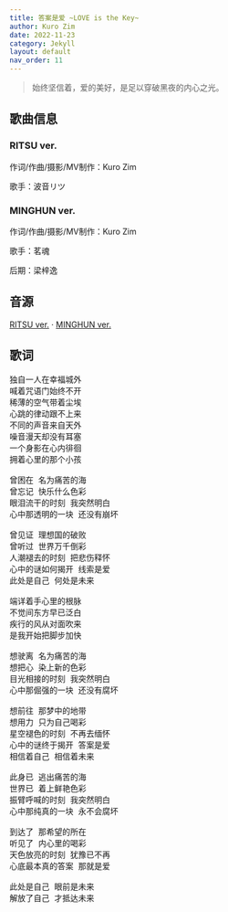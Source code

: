 ```yaml
---
title: 答案是爱 ~LOVE is the Key~
author: Kuro Zim
date: 2022-11-23
category: Jekyll
layout: default
nav_order: 11
---
```


> 始终坚信着，爱的美好，是足以穿破黑夜的内心之光。

## 歌曲信息

### RITSU ver.

作词/作曲/摄影/MV制作：Kuro Zim

歌手：波音リツ

### MINGHUN ver.

作词/作曲/摄影/MV制作：Kuro Zim

歌手：茗魂

后期：梁梓逸

## 音源

[RITSU ver.](https://www.acfun.cn/v/ac39905155) · [MINGHUN ver.](https://www.acfun.cn/v/ac42050497)

## 歌词

<pre>
独自一人在幸福城外
喊着咒语门始终不开
稀薄的空气带着尘埃
心跳的律动跟不上来
不同的声音来自天外
噪音漫天却没有耳塞
一个身影在心内徘徊
拥着心里的那个小孩

曾困在 名为痛苦的海
曾忘记 快乐什么色彩
眼泪流干的时刻 我突然明白
心中那透明的一块 还没有崩坏

曾见证 理想国的破败
曾听过 世界万千倒彩
人潮褪去的时刻 把悲伤释怀
心中的谜如何揭开 线索是爱
此处是自己 何处是未来

端详着手心里的根脉
不觉间东方早已泛白
疾行的风从对面吹来
是我开始把脚步加快

想驶离 名为痛苦的海
想把心 染上新的色彩
目光相接的时刻 我突然明白
心中那倔强的一块 还没有腐坏

想前往 那梦中的地带
想用力 只为自己喝彩
星空褪色的时刻 不再去缅怀
心中的谜终于揭开 答案是爱
相信着自己 相信着未来

此身已 逃出痛苦的海
世界已 着上鲜艳色彩
振臂呼喊的时刻 我突然明白
心中那纯真的一块 永不会腐坏

到达了 那希望的所在
听见了 内心里的喝彩
天色放亮的时刻 犹豫已不再
心底最本真的答案 那就是爱

此处是自己 眼前是未来
解放了自己 才抵达未来
</pre>
